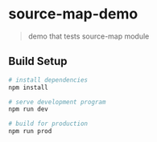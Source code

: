 # source-map-demo

> demo that tests source-map module

## Build Setup

``` bash
# install dependencies
npm install

# serve development program
npm run dev

# build for production
npm run prod
```
